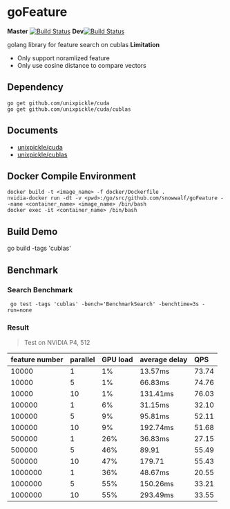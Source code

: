 # goFeature
 
**Master** [![Build Status](https://travis-ci.org/snowwalf/goFeature.svg?branch=master)](https://travis-ci.org/snowwalf/goFeature)
**Dev**[![Build Status](https://travis-ci.org/snowwalf/goFeature.svg?branch=dev)](https://travis-ci.org/snowwalf/goFeature)
 
 golang library for feature search on cublas
 **Limitation**
 * Only support noramlized feature
 * Only use cosine distance to compare vectors

## Dependency

```
go get github.com/unixpickle/cuda
go get github.com/unixpickle/cuda/cublas
```

## Documents
* [unixpickle/cuda](https://godoc.org/github.com/unixpickle/cuda)
* [unixpickle/cublas](https://godoc.org/github.com/unixpickle/cuda/cublas)


## Docker Compile Environment

```
docker build -t <image_name> -f docker/Dockerfile .
nvidia-docker run -dt -v <pwd>:/go/src/github.com/snowwalf/goFeature --name <container_name> <image_name> /bin/bash
docker exec -it <container_name> /bin/bash
```

## Build Demo
go build -tags 'cublas'

## Benchmark
### Search Benchmark

```
 go test -tags 'cublas' -bench='BenchmarkSearch' -benchtime=3s -run=none
```

### Result
> Test on NVIDIA P4, 512

|feature number|parallel|GPU load|average delay|QPS|
|:---|:---|:---|:---|:---|
|10000|1|1%|13.57ms|73.74|
|10000|5|1%|66.83ms|74.76|
|10000|10|1%|131.41ms|76.03|
|100000|1|6%|31.15ms|32.10|
|100000|5|9%|95.81ms|52.11|
|100000|10|9%|192.74ms|51.68|
|500000|1|26%|36.83ms|27.15|
|500000|5|46%|89.91|55.49|
|500000|10|47%|179.71|55.43|
|1000000|1|36%|48.67ms|20.55|
|1000000|5|55%|150.26ms|33.21|
|1000000|10|55%|293.49ms|33.55|
